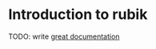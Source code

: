# Introduction to rubik

TODO: write [great documentation](http://jacobian.org/writing/what-to-write/)
